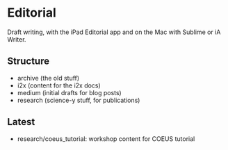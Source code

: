 Editorial
=========

Draft writing, with the iPad Editorial app and on the Mac with Sublime or iA Writer.

## Structure

* archive (the old stuff)
* i2x (content for the i2x docs)
* medium (initial drafts for blog posts)
* research (science-y stuff, for publications)

## Latest

* research/coeus_tutorial: workshop content for COEUS tutorial



